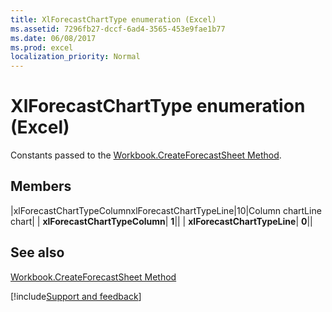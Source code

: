 ```yaml
---
title: XlForecastChartType enumeration (Excel)
ms.assetid: 7296fb27-dccf-6ad4-3565-453e9fae1b77
ms.date: 06/08/2017
ms.prod: excel
localization_priority: Normal
---
```



# XlForecastChartType enumeration (Excel)

Constants passed to the [Workbook.CreateForecastSheet Method](Excel.workbook.createforecastsheet.md).


## Members



|xlForecastChartTypeColumnxlForecastChartTypeLine|10|Column chartLine chart|
| **xlForecastChartTypeColumn**| **1**||
| **xlForecastChartTypeLine**| **0**||

## See also


[Workbook.CreateForecastSheet Method](Excel.workbook.createforecastsheet.md)

[!include[Support and feedback](~/includes/feedback-boilerplate.md)]